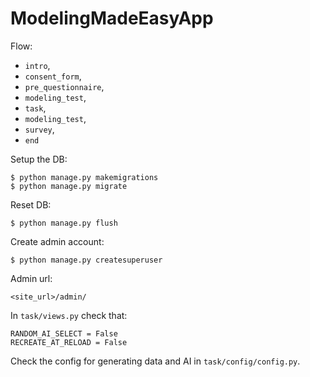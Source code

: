 # ModelingMadeEasyApp


Flow:
* `intro`,
* `consent_form`,
* `pre_questionnaire`,
* `modeling_test`,
* `task`,
* `modeling_test`,
* `survey`,
* `end`

Setup the DB:

    $ python manage.py makemigrations
    $ python manage.py migrate

Reset DB:
    
    $ python manage.py flush


Create admin account:
    
    $ python manage.py createsuperuser

Admin url:

    <site_url>/admin/


In `task/views.py` check that:
    
    RANDOM_AI_SELECT = False
    RECREATE_AT_RELOAD = False


Check the config for generating data and AI in `task/config/config.py`.